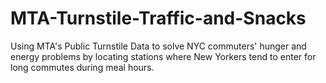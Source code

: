 # MTA-Turnstile-Traffic-and-Snacks
Using MTA's Public Turnstile Data to solve NYC commuters' hunger and energy problems by locating stations where New Yorkers tend to enter for long commutes during meal hours.
